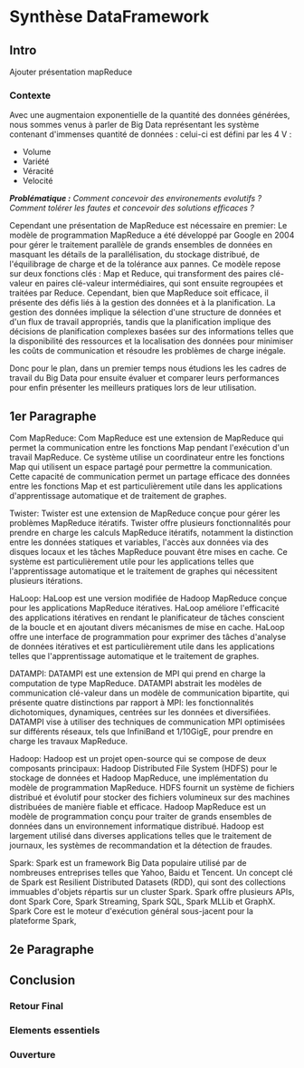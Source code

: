# Synthèse DataFramework

## Intro

Ajouter présentation mapReduce 
### Contexte
Avec une augmentaion exponentielle de la quantité des données générées, nous sommes venus à parler de Big Data représentant les système contenant d'immenses quantité de données : celui-ci est défini par les 4 V : 
- Volume
- Variété
- Véracité
- Velocité

***Problématique :*** *Comment concevoir des environements evolutifs ? Comment tolérer les fautes et concevoir des solutions efficaces ?*

Cependant une présentation de MapReduce est nécessaire en premier: 
Le modèle de programmation MapReduce a été développé par Google en 2004 pour gérer le traitement parallèle de grands ensembles de données en masquant les détails de la parallélisation, du stockage distribué, de l'équilibrage de charge et de la tolérance aux pannes. Ce modèle repose sur deux fonctions clés : Map et Reduce, qui transforment des paires clé-valeur en paires clé-valeur intermédiaires, qui sont ensuite regroupées et traitées par Reduce. Cependant, bien que MapReduce soit efficace, il présente des défis liés à la gestion des données et à la planification. La gestion des données implique la sélection d'une structure de données et d'un flux de travail appropriés, tandis que la planification implique des décisions de planification complexes basées sur des informations telles que la disponibilité des ressources et la localisation des données pour minimiser les coûts de communication et résoudre les problèmes de charge inégale.

Donc pour le plan, dans un premier temps nous étudions les les cadres de travail du Big Data pour ensuite évaluer et comparer leurs performances pour enfin présenter les meilleurs pratiques lors de leur utilisation.




## 1er Paragraphe
Com MapReduce:
Com MapReduce est une extension de MapReduce qui permet la communication entre les fonctions Map pendant l'exécution d'un travail MapReduce. Ce système utilise un coordinateur entre les fonctions Map qui utilisent un espace partagé pour permettre la communication. Cette capacité de communication permet un partage efficace des données entre les fonctions Map et est particulièrement utile dans les applications d'apprentissage automatique et de traitement de graphes.

Twister:
Twister est une extension de MapReduce conçue pour gérer les problèmes MapReduce itératifs. Twister offre plusieurs fonctionnalités pour prendre en charge les calculs MapReduce itératifs, notamment la distinction entre les données statiques et variables, l'accès aux données via des disques locaux et les tâches MapReduce pouvant être mises en cache. Ce système est particulièrement utile pour les applications telles que l'apprentissage automatique et le traitement de graphes qui nécessitent plusieurs itérations.

HaLoop:
HaLoop est une version modifiée de Hadoop MapReduce conçue pour les applications MapReduce itératives. HaLoop améliore l'efficacité des applications itératives en rendant le planificateur de tâches conscient de la boucle et en ajoutant divers mécanismes de mise en cache. HaLoop offre une interface de programmation pour exprimer des tâches d'analyse de données itératives et est particulièrement utile dans les applications telles que l'apprentissage automatique et le traitement de graphes.

DATAMPI:
DATAMPI est une extension de MPI qui prend en charge la computation de type MapReduce. DATAMPI abstrait les modèles de communication clé-valeur dans un modèle de communication bipartite, qui présente quatre distinctions par rapport à MPI: les fonctionnalités dichotomiques, dynamiques, centrées sur les données et diversifiées. DATAMPI vise à utiliser des techniques de communication MPI optimisées sur différents réseaux, tels que InfiniBand et 1/10GigE, pour prendre en charge les travaux MapReduce.

Hadoop:
Hadoop est un projet open-source qui se compose de deux composants principaux: Hadoop Distributed File System (HDFS) pour le stockage de données et Hadoop MapReduce, une implémentation du modèle de programmation MapReduce. HDFS fournit un système de fichiers distribué et évolutif pour stocker des fichiers volumineux sur des machines distribuées de manière fiable et efficace. Hadoop MapReduce est un modèle de programmation conçu pour traiter de grands ensembles de données dans un environnement informatique distribué. Hadoop est largement utilisé dans diverses applications telles que le traitement de journaux, les systèmes de recommandation et la détection de fraudes.

Spark:
Spark est un framework Big Data populaire utilisé par de nombreuses entreprises telles que Yahoo, Baidu et Tencent. Un concept clé de Spark est Resilient Distributed Datasets (RDD), qui sont des collections immuables d'objets répartis sur un cluster Spark. Spark offre plusieurs APIs, dont Spark Core, Spark Streaming, Spark SQL, Spark MLLib et GraphX. Spark Core est le moteur d'exécution général sous-jacent pour la plateforme Spark, 
## 2e Paragraphe


## Conclusion
### Retour Final 
### Elements essentiels
### Ouverture

